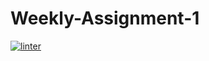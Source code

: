 # Weekly-Assignment-1
 [![linter](https://github.com/Samuel-Webster-Is-Da-Best/Weekly-Assignment-1/workflows/linter/badge.svg)](https://github.com/marketplace/actions/super-linter)
